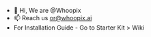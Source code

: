 - 👋 Hi, We are @Whoopix
- 📫 Reach us or@whoopix.ai
- For Installation Guide - Go to Starter Kit > Wiki
